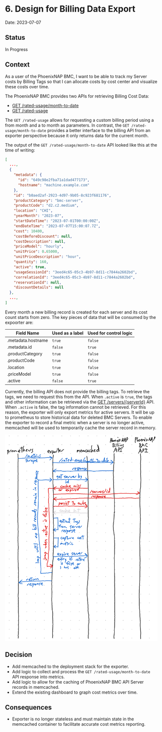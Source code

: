 # 6. Design for Billing Data Export

Date: 2023-07-07

## Status

In Progress

## Context

As a user of the PhoenixNAP BMC, I want to be able to track my Server costs by Billing
Tags so that I can allocate costs by cost center and visualize these costs over
time.

The PhoenixNAP BMC provides two APIs for retrieving Billing Cost Data:

- [GET /rated-usage/month-to-date](https://developers.phoenixnap.com/docs/bmc-billing/1/routes/rated-usage/month-to-date/get)
- [GET /rated-usage](https://developers.phoenixnap.com/docs/bmc-billing/1/routes/rated-usage/get)


The `GET /rated-usage` allows for requesting a custom billing period using a from
month and a to month as parameters.  In contrast, the `GET /rated-usage/month-to-date`
provides a better interface to the billing API from an exporter perspective
because it only returns data for the current month.

The output of the `GET /rated-usage/month-to-date` API looked like this at the
time of writing:

```json
[
  ...,
  {
    "metadata": {
      "id": "649c98e2fba71a1dad477173",
      "hostname": "machine.example.com"
    },
    "id": "b0aed2af-2923-4d97-9b05-8c923f681176",
    "productCategory": "bmc-server",
    "productCode": "d2.c2.medium",
    "location": "CHI",
    "yearMonth": "2023-07",
    "startDateTime": "2023-07-01T00:00:00Z",
    "endDateTime": "2023-07-07T15:00:07.7Z",
    "cost": 10400,
    "costBeforeDiscount": null,
    "costDescription": null,
    "priceModel": "hourly",
    "unitPrice": 0.65000,
    "unitPriceDescription": "hour",
    "quantity": 160,
    "active": true,
    "usageSessionId": "3eed4c65-05c3-4b97-8d11-c7844a2602bd",
    "correlationId": "3eed4c65-05c3-4b97-8d11-c7844a2602bd",
    "reservationId": null,
    "discountDetails": null
  },
  ...,
]
```

Every month a new billing record is created for each server and its cost count
starts from zero.  The key pieces of data that will be consumed by the expoorter
are:

| Field Name | Used as a label | Used for control logic |
| -- | -- | -- |
| .metadata.hostname | `true` | `false` |
| .metadata.id | `false` | `true` |
| .productCategory | `true`  | `false` |
| .productCode | `true` | `false` |
| .location | `true` | `false` |
| .priceModel | `true` | `false` |
| .active | `false` | `true` |

Currently, the billing API does not provide the billing tags.  To retrieve the
tags, we need to request this from the []() API.
When `.active` is `true`, the tags and other information can be retrieved via 
the [GET /servers/{serverId}](https://developers.phoenixnap.com/docs/bmc/1/routes/servers/%7BserverId%7D/get)
API.  When `.active` is false, the tag information cannot be retrieved.  For
this reason, the exporter will only export metrics for active servers.  It will
be up to prometheus to store historical data for deleted BMC Servers.  To enable
the exporter to record a final metric when a server is no longer active, memcached
will be used to temporarily cache the server record in memory.

![rated-usage execution flow](../img/rated-usage-flow.png)

## Decision

- Add memcached to the deployment stack for the exporter.
- Add logic to collect and process the `GET /rated-usage/month-to-date` API response into metrics.
- Add logic to allow for the caching of PhoenixNAP BMC API Server records in memcached.
- Extend the existing dashboard to graph cost metrics over time.

## Consequences

- Exporter is no longer stateless and must maintain state in the
  memcached container to facilitate accurate cost metrics reporting.
